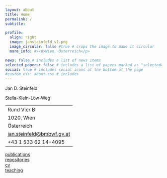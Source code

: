 ```yaml
---
layout: about
title: Home
permalink: /
subtitle:

profile:
  align: right
  image: jansteinfeld_v1.png
  image_circular: false #true # crops the image to make it circular
  more_info: #><p>Wien, Österreich</p>

news: false # includes a list of news items
selected_papers: false # includes a list of papers marked as "selected={true}"
social: true # includes social icons at the bottom of the page
#custom_css: about.css # includes
---
```

<!-- <body class="{% if page.style %}{{ page.style }} {% endif %}"> -->
<p>Jan D. Steinfeld</p>
<table>
  <tr><p>Stella-Klein-Löw-Weg</p></tr>
  <tr><td>Rund Vier B</td></tr>
  <tr><td>1020, Wien</td></tr>
  <tr><td>Österreich</td></tr>
  <tr><td><i class="fa fa-envelope"></i> <a href="mailto:jan.steinfeld@bmbwf.gv.at?subject=Kontaktanfrage"> jan.steinfeld@bmbwf.gv.at</a></td></tr>
  <tr><td><i class="fa fa-phone-square"></i> +43 1 533 62 14-4095</td></tr>
</table>


<!--Write your biography here. Tell the world about yourself. Link to your favorite [subreddit](http://reddit.com). You can put a picture in, too. The code is already in, just name your picture `prof_pic.jpg` and put it in the `img/` folder. -->

<!-- Put your address / P.O. box / other info right below your picture. You can also disable any of these elements by editing `profile` property of the YAML header of your `_pages/about.md`. Edit `_bibliography/papers.bib` and Jekyll will render your [publications page](/al-folio/publications/) automatically. -->

<!-- Link to your social media connections, too. This theme is set up to use [Font Awesome icons](https://fontawesome.com/) and [Academicons](https://jpswalsh.github.io/academicons/), like the ones below. Add your Facebook, Twitter, LinkedIn, Google Scholar, or just disable all of them. -->
<!-- <button name="button" onclick="index.html">Home</button>
<button name="button" onclick="/publications/">publications</button>
<button name="button" onclick="/repositories/">repositories</button>
<button name="button" onclick="/cv/">cv</button>
<button name="button" onclick="/teaching/">teaching</button>
<button name="button" onclick="/contact/">contact</button> -->

<div class="d-flex">
  <!-- <div class="flex-fill auto"><a href="/Home" class="btn btn-secondary">Home</a></div> -->
  <div class="flex-fill auto float-left"><a href="/publications" class="btn btn-secondary">publications</a></div>
  <div class="flex-fill auto float-left"><a href="/repositories" class="btn btn-secondary">repositories</a></div>
  <div class="flex-fill auto float-left"><a href="/cv" class="btn btn-secondary">cv</a></div>
  <div class="flex-fill auto float-left"><a href="/teaching" class="btn btn-secondary">teaching</a></div>
  <!-- <div class="flex-fill auto float-left"><a href="/contact" class="btn btn-secondary">contact</a></div> -->
</div>
<!-- <div class="col-sm-6"><a href="/repositories" class="btn btn-primary fa-lg gradient-custom-2 mb-3" style="border: 0px">repositories</a></div> -->
<!-- <div class="d-flex" id="indicative">
  <button type="button" id="indicative-present"
    class="btn btn-outline-primary shadow-none disabled flex-fill mx-1">present</button>
  <button type="button" id="indicative-preterite"
    class="btn btn-outline-primary shadow-none disabled flex-fill mx-1">preterite</button>
  <button type="button" id="indicative-imperfect" 
    class="btn btn-outline-primary shadow-none disabled flex-fill mx-1">imperfect</button>
  <button type="button" id="indicative-conditional" 
    class="btn btn-outline-primary shadow-none disabled flex-fill mx-1">conditional</button>
  <button type="button" id="indicative-future" 
    class="btn btn-outline-primary shadow-none disabled flex-fill mx-1">future</button>
</div>   -->

<!-- [Home](/index.html){: .btn .btn-secondary}
[publications](/publications/index.html){: .btn .btn-secondary}
[repositories](/repositories/index.html){: .btn .btn-secondary}
[cv](/cv/index.html){: .btn .btn-secondary}
[teaching](/teaching/index.html){: .btn .btn-secondary}
[contact](/contact/index.html){: .btn .btn-secondary} -->